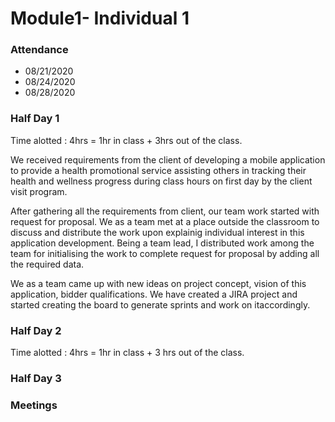 # Module1- Individual 1  

### Attendance
- 08/21/2020
- 08/24/2020
- 08/28/2020

### Half Day 1
Time alotted : 4hrs = 1hr in class + 3hrs out of the class. 

We received requirements from the client of developing a mobile application to provide a health promotional service assisting others in tracking their health and wellness progress during class hours on first day by the client visit program.  

After gathering all the requirements from client, our team work started with request for proposal. We as a team met at a place outside the classroom to discuss and distribute the work upon explainig individual interest in this application development. Being a team lead, I distributed work among the team for initialising the work to complete request for proposal by adding all the required data.  

We as a team came up with new ideas on project concept, vision of this application, bidder qualifications. We have created a JIRA project and started creating the board to generate sprints and work on itaccordingly.  

### Half Day 2
Time alotted : 4hrs = 1hr in class + 3 hrs out of the class.  



### Half Day 3

### Meetings



